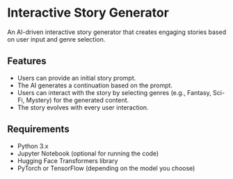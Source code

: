 # Interactive Story Generator

An AI-driven interactive story generator that creates engaging stories based on user input and genre selection.

## Features
- Users can provide an initial story prompt.
- The AI generates a continuation based on the prompt.
- Users can interact with the story by selecting genres (e.g., Fantasy, Sci-Fi, Mystery) for the generated content.
- The story evolves with every user interaction.

## Requirements
- Python 3.x
- Jupyter Notebook (optional for running the code)
- Hugging Face Transformers library
- PyTorch or TensorFlow (depending on the model you choose)
